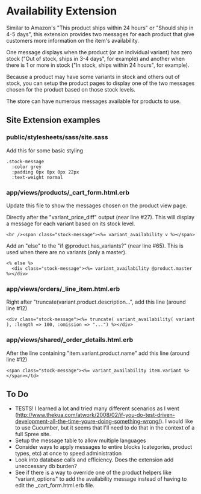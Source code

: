 Availability Extension
======================

Similar to Amazon's "This product ships within 24 hours" or "Should ship in 4-5 days", this extension provides two messages for each product that give customers more information on the item's availability.

One message displays when the product (or an individual variant) has zero stock ("Out of stock, ships in 3-4 days", for example) and another when there is 1 or more in stock ("In stock, ships within 24 hours", for example).

Because a product may have some variants in stock and others out of stock, you can setup the product pages to display one of the two messages chosen for the product based on those stock levels.

The store can have numerous messages available for products to use.

Site Extension examples
-----------------------

### public/stylesheets/sass/site.sass ###

Add this for some basic styling

    .stock-message
      :color grey
      :padding 0px 0px 0px 22px
      :text-weight normal
  
### app/views/products/_cart_form.html.erb ###

Update this file to show the messages chosen on the product view page.

Directly after the "variant_price_diff" output (near line #27). This will display a message for each variant based on its stock level.

    <br /><span class="stock-message"><%= variant_availability v %></span>

Add an "else" to the "if @product.has_variants?" (near line #65). This is used when there are no variants (only a master).

    <% else %>
      <div class="stock-message"><%= variant_availability @product.master %></div>

### app/views/orders/_line_item.html.erb ###

Right after "truncate(variant.product.description...", add this line (around line #12)

    <div class="stock-message"><%= truncate( variant_availability( variant ), :length => 100, :omission => "...") %></div>

### app/views/shared/_order_details.html.erb ###

After the line containing "item.variant.product.name" add this line (around line #12)

    <span class="stock-message"><%= variant_availability item.variant %></span></td>

To Do
-----------------------

* TESTS! I learned a lot and tried many different scenarios as I went (http://www.thekua.com/atwork/2008/02/if-you-do-test-driven-development-all-the-time-youre-doing-something-wrong/). I would like to use Cucumber, but it seems that I'll need to do that in the context of a full Spree site.
* Setup the message table to allow multiple languages
* Consider ways to apply messages to entire blocks (categories, product types, etc) at once to speed administration
* Look into database calls and efficiency. Does the extension add uneccessary db burden?
* See if there is a way to override one of the product helpers like "variant_options" to add the availability message instead of having to edit the _cart_form.html.erb file.